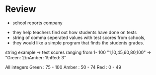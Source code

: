 # Review

- school reports company

* they help teachers find out how students have done on tests
* string of comma seperated values with test scores from schools,
* they would like a simple program that finds the students grades.

string example -> test scores ranging from 1- 100
"1,10,45,60,80,100" -> "Green: 2\nAmber: 1\nRed: 3"

All integers
Green : 75 - 100
Amber : 50 - 74
Red : 0 - 49
